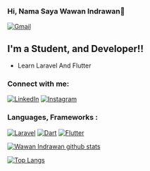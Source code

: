 ### Hi, Nama Saya Wawan Indrawan👋

[<img alt="Gmail" src="https://img.shields.io/badge/hello.wawan.jnefer@gmail.com-D14836?style=for-the-badge&logo=gmail&logoColor=white" />][email]

## I'm a Student, and Developer!!

- Learn Laravel And Flutter


### Connect with me:

[<img alt="LinkedIn" src="https://img.shields.io/badge/Muhamad Wawan Indrawan%20-%230077B5.svg?&style=for-the-badge&logo=linkedin&logoColor=white"/>][linkedin]
[<img alt="Instagram" src="https://img.shields.io/badge/wawan_indrawan77 %20-%23E4405F.svg?&style=for-the-badge&logo=Instagram&logoColor=white"/>][instagram]

### Languages, Frameworks :
[<img alt="Laravel" src="https://img.shields.io/badge/laravel-%23FF0000.svg?&style=for-the-badge&logo=laravel&logoColor=white"/>][dart]
[<img alt="Dart" src="https://img.shields.io/badge/dart-%230175C2.svg?&style=for-the-badge&logo=dart&logoColor=white"/>][dart]
[<img alt="Flutter" src="https://img.shields.io/badge/Flutter%20-%2302569B.svg?&style=for-the-badge&logo=Flutter&logoColor=white" />][flutter]


[![Wawan Indrawan github stats](https://github-readme-stats.vercel.app/api?username=wawanindrawan7&show_icons=true&theme=blueberry)](https://github.com/anuraghazra/github-readme-stats)

[![Top Langs](https://github-readme-stats.vercel.app/api/top-langs/?username=wawanindrawan7&layout=compact&theme=blueberry)](https://github.com/anuraghazra/github-readme-stats)

[instagram]: https://www.instagram.com/wawan_indrawan77/
[linkedin]: https://www.linkedin.com/in/wawan-indrawan-069838196/
[figma]: https://www.figma.com
[dart]: https://dart.dev
[laravel]: https://laravel.com/
[flutter]: https://flutter.dev
[email]: mailto:hello.wawan.jnefer@gmail.com
